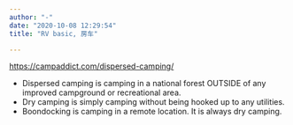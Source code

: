 ```yaml
---
author: "-"
date: "2020-10-08 12:29:54" 
title: "RV basic, 房车"

---
```

https://campaddict.com/dispersed-camping/

- Dispersed camping is camping in a national forest OUTSIDE of any improved campground or recreational area. 
- Dry camping is simply camping without being hooked up to any utilities.
- Boondocking is camping in a remote location. It is always dry camping.
